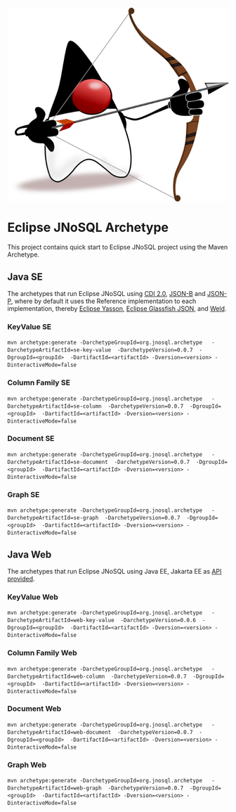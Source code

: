 ![Eclipse JNoSQL Archetype Project](https://github.com/JNOSQL/diana-site/blob/master/images/duke-diana.png)
# Eclipse JNoSQL Archetype

This project contains quick start to Eclipse JNoSQL project using the Maven Archetype.

## Java SE

The archetypes that run Eclipse JNoSQL using [CDI 2.0](https://jcp.org/en/jsr/detail?id=365), [JSON-B](https://jcp.org/en/jsr/detail?id=367) and [JSON-P](https://www.jcp.org/en/jsr/detail?id=374), where by default it uses the Reference implementation to each implementation, thereby [Eclipse Yasson](http://json-b.net/), [Eclipse Glassfish JSON](https://javaee.github.io/jsonp/), and [Weld](http://weld.cdi-spec.org/).


### KeyValue SE

`mvn archetype:generate -DarchetypeGroupId=org.jnosql.archetype   -DarchetypeArtifactId=se-key-value  -DarchetypeVersion=0.0.7  -DgroupId=<groupId>  -DartifactId=<artifactId> -Dversion=<version> -DinteractiveMode=false`

### Column Family SE

`mvn archetype:generate -DarchetypeGroupId=org.jnosql.archetype   -DarchetypeArtifactId=se-column  -DarchetypeVersion=0.0.7  -DgroupId=<groupId>  -DartifactId=<artifactId> -Dversion=<version> -DinteractiveMode=false`

### Document SE

`mvn archetype:generate -DarchetypeGroupId=org.jnosql.archetype   -DarchetypeArtifactId=se-document  -DarchetypeVersion=0.0.7  -DgroupId=<groupId>  -DartifactId=<artifactId> -Dversion=<version> -DinteractiveMode=false`

### Graph SE

`mvn archetype:generate -DarchetypeGroupId=org.jnosql.archetype   -DarchetypeArtifactId=se-graph  -DarchetypeVersion=0.0.7  -DgroupId=<groupId>  -DartifactId=<artifactId> -Dversion=<version> -DinteractiveMode=false`


## Java Web

The archetypes that run Eclipse JNoSQL using Java EE, Jakarta EE as [API provided](https://mvnrepository.com/artifact/javax/javaee-api/8.0).


### KeyValue Web

`mvn archetype:generate -DarchetypeGroupId=org.jnosql.archetype   -DarchetypeArtifactId=web-key-value  -DarchetypeVersion=0.0.6  -DgroupId=<groupId>  -DartifactId=<artifactId> -Dversion=<version> -DinteractiveMode=false`

### Column Family Web

`mvn archetype:generate -DarchetypeGroupId=org.jnosql.archetype   -DarchetypeArtifactId=web-column  -DarchetypeVersion=0.0.7  -DgroupId=<groupId>  -DartifactId=<artifactId> -Dversion=<version> -DinteractiveMode=false`

### Document Web

`mvn archetype:generate -DarchetypeGroupId=org.jnosql.archetype   -DarchetypeArtifactId=web-document  -DarchetypeVersion=0.0.7  -DgroupId=<groupId>  -DartifactId=<artifactId> -Dversion=<version> -DinteractiveMode=false`

### Graph Web

`mvn archetype:generate -DarchetypeGroupId=org.jnosql.archetype   -DarchetypeArtifactId=web-graph  -DarchetypeVersion=0.0.7  -DgroupId=<groupId>  -DartifactId=<artifactId> -Dversion=<version> -DinteractiveMode=false`
